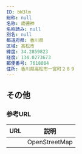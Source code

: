 ```yaml
---
ID: bW3lm
総称: null
名称: 歳德神
名称読み: null
別名: null
都道府県: 香川県
区域: 高松市
緯度: 34.2859823
経度: 134.0273673
郵便番号: 7618084
住所: 香川県高松市一宮町２８９
---
```


## その他

### 参考URL

| URL | 説明          |
| --- | ------------- |
|     | OpenStreetMap |

